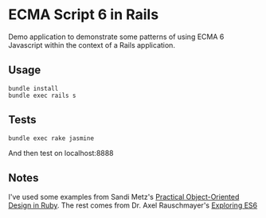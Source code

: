 # ECMA Script 6 in Rails

Demo application to demonstrate some patterns of using ECMA 6 Javascript within the context of a
Rails application.

## Usage

    bundle install
    bundle exec rails s

## Tests

    bundle exec rake jasmine

And then test on localhost:8888

## Notes

I've used some examples from Sandi Metz's [Practical Object-Oriented Design in Ruby](http://www.poodr.com/).
The rest comes from Dr. Axel Rauschmayer's  [Exploring ES6](http://exploringjs.com/es6/index.html)


